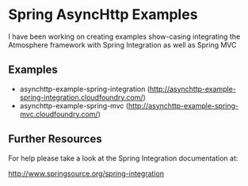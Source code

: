 Spring AsyncHttp Examples 
=============

I have been working on creating examples show-casing integrating the 
Atmosphere framework with Spring Integration as well as Spring MVC

Examples
-------

* asynchttp-example-spring-integration (http://asynchttp-example-spring-integration.cloudfoundry.com/)
* asynchttp-example-spring-mvc (http://asynchttp-example-spring-mvc.cloudfoundry.com/)   

Further Resources
-------

For help please take a look at the Spring Integration documentation at:

http://www.springsource.org/spring-integration

